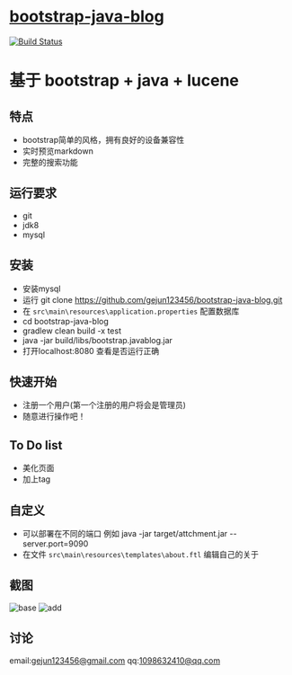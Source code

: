# [bootstrap-java-blog](https://brucege.com) 

[![Build Status](https://travis-ci.org/gejun123456/bootstrap-java-blog.svg?branch=master)](https://travis-ci.org/gejun123456/bootstrap-java-blog)
<h1>基于 bootstrap + java + lucene</h1>  

特点
---
- bootstrap简单的风格，拥有良好的设备兼容性
- 实时预览markdown
- 完整的搜索功能

运行要求
----
- git
- jdk8
- mysql

安装
---
- 安装mysql
- 运行 git clone https://github.com/gejun123456/bootstrap-java-blog.git  
- 在 `src\main\resources\application.properties` 配置数据库
- cd bootstrap-java-blog
- gradlew clean build -x test
- java -jar build/libs/bootstrap.javablog.jar
- 打开localhost:8080 查看是否运行正确

快速开始
----
- 注册一个用户(第一个注册的用户将会是管理员)
- 随意进行操作吧！

To Do list
----------
- 美化页面
- 加上tag

自定义
---
- 可以部署在不同的端口 例如 java -jar target/attchment.jar --server.port=9090
- 在文件 `src\main\resources\templates\about.ftl` 编辑自己的关于

截图
---
![base](https://github.com/gejun123456/bootstrap-java-blog/blob/master/screencut/gif/base.gif)
![add](https://github.com/gejun123456/bootstrap-java-blog/blob/master/screencut/gif/add.gif)


讨论
---
email:gejun123456@gmail.com
qq:1098632410@qq.com